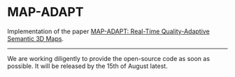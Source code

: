 # MAP-ADAPT

Implementation of the paper [MAP-ADAPT: Real-Time Quality-Adaptive Semantic 3D Maps](https://arxiv.org/abs/2406.05849). 
 
---
 
We are working diligently to provide the open-source code as soon as possible. It will be released by the 15th of August latest.